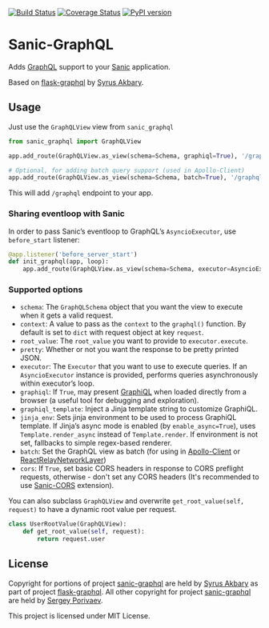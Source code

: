 [![Build Status](https://travis-ci.org/graphql-python/sanic-graphql.svg?branch=master)](https://travis-ci.org/graphql-python/sanic-graphql)
[![Coverage Status](https://coveralls.io/repos/github/graphql-python/sanic-graphql/badge.svg?branch=master)](https://coveralls.io/github/graphql-python/sanic-graphql?branch=master)
[![PyPI version](https://badge.fury.io/py/Sanic-GraphQL.svg)](https://badge.fury.io/py/Sanic-GraphQL)

Sanic-GraphQL
=============

Adds [GraphQL] support to your [Sanic] application.

Based on [flask-graphql] by [Syrus Akbary].

Usage
-----

Just use the `GraphQLView` view from `sanic_graphql`

```python
from sanic_graphql import GraphQLView

app.add_route(GraphQLView.as_view(schema=Schema, graphiql=True), '/graphql')

# Optional, for adding batch query support (used in Apollo-Client)
app.add_route(GraphQLView.as_view(schema=Schema, batch=True), '/graphql/batch')
```

This will add `/graphql` endpoint to your app.

### Sharing eventloop with Sanic

In order to pass Sanic’s eventloop to GraphQL’s `AsyncioExecutor`, use `before_start` listener:

```python
@app.listener('before_server_start')
def init_graphql(app, loop):
    app.add_route(GraphQLView.as_view(schema=Schema, executor=AsyncioExecutor(loop=loop)), '/graphql')
```

### Supported options

-   `schema`: The `GraphQLSchema` object that you want the view to execute when it gets a valid request.
-   `context`: A value to pass as the `context` to the `graphql()` function. By default is set to `dict` with request object at key `request`.
-   `root_value`: The `root_value` you want to provide to `executor.execute`.
-   `pretty`: Whether or not you want the response to be pretty printed JSON.
-   `executor`: The `Executor` that you want to use to execute queries. If an `AsyncioExecutor` instance is provided, performs queries asynchronously within executor’s loop.
-   `graphiql`: If `True`, may present [GraphiQL] when loaded directly from a browser (a useful tool for debugging and exploration).
-   `graphiql_template`: Inject a Jinja template string to customize GraphiQL.
-   `jinja_env`: Sets jinja environment to be used to process GraphiQL template. If Jinja’s async mode is enabled (by `enable_async=True`), uses 
`Template.render_async` instead of `Template.render`. If environment is not set, fallbacks to simple regex-based renderer.
-   `batch`: Set the GraphQL view as batch (for using in [Apollo-Client] or [ReactRelayNetworkLayer])
-   `cors`: If `True`, set basic CORS headers in response to CORS preflight requests, otherwise - don't set any CORS headers (It's recommended to use [Sanic-CORS] extension).

You can also subclass `GraphQLView` and overwrite `get_root_value(self, request)` to have a dynamic root value per request.

```python
class UserRootValue(GraphQLView):
    def get_root_value(self, request):
        return request.user
```

License
-------

Copyright for portions of project [sanic-graphql] are held by [Syrus Akbary] as part of project [flask-graphql]. All other copyright 
for project [sanic-graphql] are held by [Sergey Porivaev].

This project is licensed under MIT License.

  [GraphQL]: http://graphql.org/
  [Sanic]: https://github.com/channelcat/sanic
  [flask-graphql]: https://github.com/graphql-python/flask-graphql
  [Syrus Akbary]: https://github.com/syrusakbary
  [GraphiQL]: https://github.com/graphql/graphiql
  [Apollo-Client]: http://dev.apollodata.com/core/network.html#query-batching
  [ReactRelayNetworkLayer]: https://github.com/nodkz/react-relay-network-layer
  [Sergey Porivaev]: https://github.com/grazor
  [sanic-graphql]: https://github.com/grazor/sanic-graphql
  [sanic-cors]: https://github.com/ashleysommer/sanic-cors

